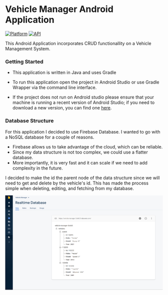 # Vehicle Manager Android Application
[![Platform](https://img.shields.io/badge/platform-android-green.svg?style=flat&logo=android)](#) 
[![API](https://img.shields.io/badge/API-21%2B-blue.svg?style=flat)](#)

This Android Application incorporates CRUD functionallity on a Vehicle Management System.


### Getting Started
* This application is written in Java and uses Gradle
* To run this application open the project in Android Studio or use Gradle Wrapper
via the command line interface. 

* If the project does not run on Android studio please ensure that your machine is running a recent version of Android Studio; if 
you need to download a new version, you can find one [here](https://developer.android.com/studio).


### Database Structure
For this application I decided to use Firebase Database. I wanted to go with a NoSQL database for
a couple of reasons.
* Firebase allows us to take advantage of the cloud, which can be reliable.
* Since my data structure is not too complex, we could use a flatter database.
* More importantly, it is very fast and it can scale if we need to add complexity in the future.

I decided to make the id the parent node of the data structure since we will need to get and delete by the vehicle's id.
This has made the process simple when deleting, editing, and fetching from my database.

![ProjectFirebaseDatabase](VehicleManagerImages/database_structure.PNG)
